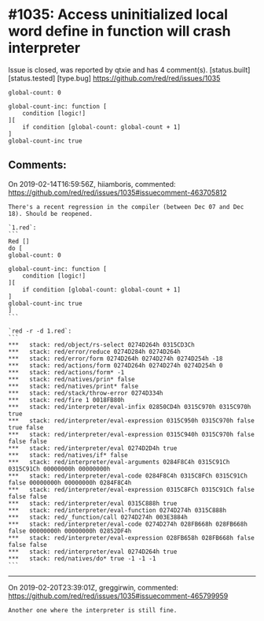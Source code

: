 
#1035: Access uninitialized local word define in function will crash interpreter
================================================================================
Issue is closed, was reported by qtxie and has 4 comment(s).
[status.built] [status.tested] [type.bug]
<https://github.com/red/red/issues/1035>

```
global-count: 0

global-count-inc: function [
    condition [logic!]
][
    if condition [global-count: global-count + 1]
]
global-count-inc true
```



Comments:
--------------------------------------------------------------------------------

On 2019-02-14T16:59:56Z, hiiamboris, commented:
<https://github.com/red/red/issues/1035#issuecomment-463705812>

    There's a recent regression in the compiler (between Dec 07 and Dec 18). Should be reopened.
    
    `1.red`:
    ```
    Red []
    do [
    global-count: 0
    
    global-count-inc: function [
    	condition [logic!]
    ][
    	if condition [global-count: global-count + 1]
    ]
    global-count-inc true
    ]
    ```
    
    `red -r -d 1.red`:
    ```
    ***   stack: red/object/rs-select 0274D264h 0315CD3Ch                                                   
    ***   stack: red/error/reduce 0274D284h 0274D264h                                                       
    ***   stack: red/error/form 0274D264h 0274D274h 0274D254h -18                                           
    ***   stack: red/actions/form 0274D264h 0274D274h 0274D254h 0                                           
    ***   stack: red/actions/form* -1                                                                       
    ***   stack: red/natives/prin* false                                                                    
    ***   stack: red/natives/print* false                                                                   
    ***   stack: red/stack/throw-error 0274D334h                                                            
    ***   stack: red/fire 1 0018FB80h                                                                       
    ***   stack: red/interpreter/eval-infix 02850CD4h 0315C970h 0315C970h true                              
    ***   stack: red/interpreter/eval-expression 0315C950h 0315C970h false true false                       
    ***   stack: red/interpreter/eval-expression 0315C940h 0315C970h false false false                      
    ***   stack: red/interpreter/eval 0274D2D4h true                                                        
    ***   stack: red/natives/if* false                                                                      
    ***   stack: red/interpreter/eval-arguments 0284F8C4h 0315C91Ch 0315C91Ch 00000000h 00000000h           
    ***   stack: red/interpreter/eval-code 0284F8C4h 0315C8FCh 0315C91Ch false 00000000h 00000000h 0284F8C4h
    ***   stack: red/interpreter/eval-expression 0315C8FCh 0315C91Ch false false false                      
    ***   stack: red/interpreter/eval 0315C888h true                                                        
    ***   stack: red/interpreter/eval-function 0274D274h 0315C888h                                          
    ***   stack: red/_function/call 0274D274h 003E3884h                                                     
    ***   stack: red/interpreter/eval-code 0274D274h 028FB668h 028FB668h false 00000000h 00000000h 02852DF4h
    ***   stack: red/interpreter/eval-expression 028FB658h 028FB668h false false false                      
    ***   stack: red/interpreter/eval 0274D264h true                                                        
    ***   stack: red/natives/do* true -1 -1 -1                                                              
    ```

--------------------------------------------------------------------------------

On 2019-02-20T23:39:01Z, greggirwin, commented:
<https://github.com/red/red/issues/1035#issuecomment-465799959>

    Another one where the interpreter is still fine.

